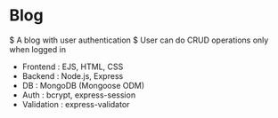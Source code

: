 # Blog

$ A blog with user authentication
$ User can do CRUD operations only when logged in

- Frontend : EJS, HTML, CSS
- Backend : Node.js, Express
- DB : MongoDB (Mongoose ODM)
- Auth : bcrypt, express-session
- Validation : express-validator
